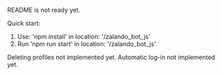 README is not ready yet.

Quick start:
1. Use: 'npm install' in location: '/zalando_bot_js'
2. Run 'npm run start' in location: '/zalando_bot_js'

Deleting profiles not implemented yet.
Automatic log-in not implemented yet.
